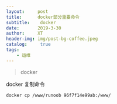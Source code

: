 ```yaml
---
layout:     post
title:      docker部分重要命令
subtitle:    docker
date:       2019-3-30
author:     XT
header-img: img/post-bg-coffee.jpeg
catalog: 	 true
tags:
    - 运维
---
```



> docker

docker 复制命令

```
docker cp /www/runoob 96f7f14e99ab:/www/
```

